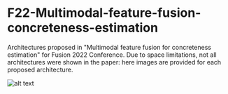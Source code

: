 # F22-Multimodal-feature-fusion-concreteness-estimation

Architectures proposed in "Multimodal feature fusion for concreteness estimation" for Fusion 2022 Conference. 
Due to space limitations, not all architectures were shown in the paper: here images are provided for each proposed architecture.



![alt text](https://github.com/[fraincitti]/[F22-Multimodal-feature-fusion-concreteness-estimation]/blob/[main]/BC1.png?raw=true)


